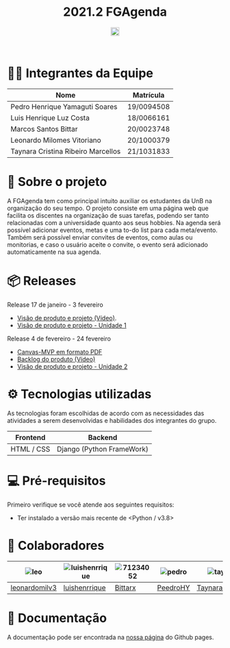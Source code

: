 <!-- Mudar imagens 
<div align="center">
   <img alt="size-badge" src="https://img.shields.io/github/repo-size/fga-eps-mds/2021-1-hospitalar?style=for-the-badge"/>
   <img alt="languages-badge" src="https://img.shields.io/github/languages/count/fga-eps-mds/2021-1-hospitalar?style=for-the-badge"/>
   <img alt="issues-badge" src="https://img.shields.io/github/issues/fga-eps-mds/2021-1-hospitalar?style=for-the-badge"/>
   <img alt="pr-badge" src="https://img.shields.io/github/issues-pr/fga-eps-mds/2021-1-hospitalar?style=for-the-badge"/>
</div>
-->
<div align="center">
   <h1> 2021.2 FGAgenda </h1>
</div>

<p align="center">
   <img src="https://github.com/FGAUnB-MDS-GM/2021.2-FGAgenda/blob/main/docs/_media/FGAgenda-logo.jpg?raw=true" style="width:20; height:20" width="450" height="320"></img>
</p>

<br/>

# 👨‍💻 Integrantes da Equipe

| Nome | Matrícula |
| - | - |
| Pedro Henrique Yamaguti Soares | 19/0094508 |
| Luis Henrique Luz Costa | 18/0066161 |
| Marcos Santos Bittar | 20/0023748 |
| Leonardo Milomes Vitoriano | 20/1000379 |
| Taynara Cristina Ribeiro Marcellos | 21/1031833 |

# 📄 Sobre o projeto

A FGAgenda tem como principal intuito auxiliar os estudantes da UnB na organização do seu tempo. O projeto consiste em uma página web que facilita os discentes na organização de suas tarefas, podendo ser tanto relacionadas com a universidade quanto aos seus hobbies. Na agenda será possível adicionar eventos, metas e uma to-do list para cada meta/evento. Também será possível enviar convites de eventos, como aulas ou monitorias, e caso o usuário aceite o convite, o evento será adicionado automaticamente na sua agenda.

# 📦 Releases

Release 17 de janeiro - 3 fevereiro

* [Visão de produto e projeto (Vídeo)](https://www.youtube.com/watch?v=F8BgfqlM-iw).
* [Visão de produto e projeto - Unidade 1](produto-projeto/prod-project.md)

Release 4 de fevereiro - 24 fevereiro

* [Canvas-MVP em formato PDF](produto-projeto/Canvas-MVP_1.pdf)
* [Backlog do produto (Vídeo)](https://youtu.be/oia5idCENTc)
* [Visão de produto e projeto - Unidade 2](produto-projeto/prod-project2.md)

# ⚙️ Tecnologias utilizadas

As tecnologias foram escolhidas de acordo com as necessidades das atividades a serem desenvolvidas e habilidades dos integrantes do grupo.

| Frontend |	Backend |
| - | - |
| HTML / CSS | Django (Python FrameWork) |

# 💻 Pré-requisitos

Primeiro verifique se você atende aos seguintes requisitos:

* Ter instalado a versão mais recente de <Python / v3.8>

# 🤝 Colaboradores

|![leo](https://user-images.githubusercontent.com/54339291/153503849-9c985926-cf63-496d-8ec6-e5539c2a6db5.jpeg)|![luishenrrique](https://user-images.githubusercontent.com/54339291/153497229-9eab2aa0-9551-44e2-95be-1ad4024c83c5.png)|![71234052](https://user-images.githubusercontent.com/54339291/154172284-23d19165-8f8b-4a4c-b704-af0cc5295ee8.jpeg)|![pedro](https://user-images.githubusercontent.com/54339291/153504271-0e983c72-a534-47af-b393-9d528a1dc766.jpeg)|![tay](https://user-images.githubusercontent.com/54339291/153504509-e34ad8e5-9dfc-4b2f-99cc-53100b0d2b79.jpeg)|
| - | - | - | - | - |
|[leonardomilv3](https://github.com/leonardomilv3)|[luishenrrique](https://github.com/luishenrrique)|[Bittarx](https://github.com/Bittarx)|[PeedroHY](https://github.com/PeedroHY)|[TaynaraCris](https://github.com/TaynaraCris)|


#  📜 Documentação

A documentação pode ser encontrada na [nossa página](https://fgaunb-mds-gm.github.io/2021.2-FGAgenda/#/) do Github pages.
<!--
## ⚙️ Tecnologias utilizadas
As tecnologias foram determinadas de acordo com a necessidade das atividades a serem desenvolvidas.
| Frontend                                            |                                                                                                                    Backend                                                                                                                    |
| :-------------------------------------------------- | :-------------------------------------------------------------------------------------------------------------------------------------------------------------------------------------------------------------------------------------------: |
| [ReactJs](https://reactjs.org/) (JavaScript Libary) |                                                                                    [DjangoRest](https://www.django-rest-framework.org/) (Python FrameWork)                                                                                    |
| [TypeScript](https://www.typescriptlang.org/)       | [PostgreSQL](https://www.mongodb.com/cloud/atlas/lp/try2?utm_source=bing&utm_campaign=mdb_bs_americas_brazil_search_core_brand_atlas_desktop&utm_term=mongodb&utm_medium=cpc_paid_search&utm_ad=e&utm_ad_campaign_id=415204511) |
<br>
<p align="left"> 
  <img  height="30" width="40" src="https://raw.githubusercontent.com/devicons/devicon/master/icons/javascript/javascript-plain.svg">
  <img  height="30" width="40" src="https://raw.githubusercontent.com/devicons/devicon/master/icons/react/react-original.svg">
  <img  height="30" width="40" src="https://raw.githubusercontent.com/devicons/devicon/master/icons/postgresql/postgresql-original-wordmark.svg">
  <img  height="30" width="40" src="https://raw.githubusercontent.com/devicons/devicon/master/icons/typescript/typescript-original.svg">
    <img  height="30" width="40" src="https://raw.githubusercontent.com/devicons/devicon/master/icons/django/django-original.svg">
  <img  height="30" width="40" src="https://raw.githubusercontent.com/devicons/devicon/master/icons/python/python-original.svg">
</p>
<br/>
## 💻 Pré-requisitos
Antes de começar, verifique se você atendeu aos seguintes requisitos:
-->
<!---Estes são apenas requisitos de exemplo. Adicionar, duplicar ou remover conforme necessário--->
<!--
- Você instalou a versão mais recente de `<Python / v3.8>`, `<Node/ v14 lts>` e `<Mongodb Community / v5.0+>`
<br/>
## 💻 Como Utilizar
> Para instalar o FAMil, siga estas etapas:
Comandos para preparar o node (dentro da pasta frontend):
```bash
yarn
```
Comandos para preparar o python (dentro da pasta backend):
```bash
pip install -r requirements.txt
python ./manage.py makemigrations
python ./manage.py migrate
```
Compilando:
```bash
 # Frontend:
yarn start
 # Backend:
python ./manage.py runserver
```
**Para mais informações, consulte a seção Utilizando Tecnologias em nossa [Página](https://fga-eps-mds.github.io/2021-1-hospitalar)**
<br/>
<> ## 🤝 Colaboradores
-->
<!--
Arquiteto: rosa #FF00FF
PO: azul #
SM: marrom #
Devops: verde-escuro #
Desenvolvedor: amarelo #
-->
<!--
<table>
  <tr>
      <th>Arquitetos</th>
      <th>Devops</th>
      <th>Product Owners</th>
      <th>Scrum Masters</th>
      <th colspan="3">Desenvolvedores</th>
  </tr> 
  <tr>
    <td align="center">
      <a href="#">
        <img src="https://avatars.githubusercontent.com/u/55704216?v=4" width="100px;" alt="Foto Magno"/><br>
        <sub>
          <b>Magno Luiz</b>
        </sub>
      </a>
    </td>
    <td align="center">
      <a href="#">
        <img src="https://avatars.githubusercontent.com/u/83254747?v=4" width="100px;" alt="Foto do Ricardo"/><br>
        <sub>
          <b>Ricardo Loureiro</b>
        </sub>
      </a>
    </td>
    <td align="center">
      <a href="#">
        <img src="https://avatars.githubusercontent.com/u/56366957?v=4" width="100px;" alt="Foto Gustave"/><br>
        <sub>
          <b>Gustave Persijn</b>
        </sub>
      </a>
    </td>
    <td align="center">
      <a href="#">
        <img src="https://avatars.githubusercontent.com/u/66492055?s=60&v=4" width="100px;" alt="Foto Swamp"/><br>
        <sub>
          <b>Adrian Soares</b>
        </sub>
      </a>
    </td>
    <td align="center">
      <a href="#">
        <img src="https://avatars.githubusercontent.com/u/58157221?v=4" width="100px;" alt="Foto do Augusto"/><br>
        <sub>
          <b>Augusto Camargo</b>
        </sub>
      </a>
    </td>
    <td align="center">
      <a href="#">
        <img src="https://avatars.githubusercontent.com/u/52768341?v=4" width="100px;" alt="Foto Daniel"/><br>
        <sub>
          <b>Daniel Vinicius</b>
        </sub>
      </a>
    </td>
    <td align="center">
      <a href="#">
        <img src="https://avatars.githubusercontent.com/u/52677538?v=4" width="100px;" alt="Foto Eduardo"/><br>
        <sub>
          <b>Eduardo Rodrigues</b>
        </sub>
      </a>
    </td>
   </tr>
  <tr>
    <td align="center">
      <a href="#">
        <img src="https://avatars.githubusercontent.com/u/30875663?v=4" width="100px;" alt="Gustave Persijn"/><br>
        <sub>
          <b>Pedro Helias</b>
        </sub>
      </a>
    </td>
    <td align="center">
      <a href="#">
        <img src="https://avatars.githubusercontent.com/u/51385738?v=4" width="100px;" alt="Foto do Mark Zuckerberg"/><br>
        <sub>
          <b>Eduardo Gurgel</b>
        </sub>
      </a>
    </td>
    <td align="center">
      <a href="#">
        <img src="https://avatars.githubusercontent.com/u/56873266?v=4" width="100px;" alt="Foto do Mark Zuckerberg"/><br>
        <sub>
          <b>Klyssmann Oliveira</b>
        </sub>
      </a>
    </td>
    <td align="center">
      <a href="#">
        <img src="https://avatars.githubusercontent.com/u/87657291?v=4" width="100px;" alt="Foto do Steve Jobs"/><br>
        <sub>
          <b>Victor Cabral</b>
        </sub>
      </a>
    </td>
    <td align="center">
      <a href="#">
        <img src="https://avatars.githubusercontent.com/u/87657942?v=4" width="100px;" alt="Foto do Iuri Silva no GitHub"/><br>
        <sub>
          <b>Pedro Cassiano</b>
        </sub>
      </a>
    </td>
    <td align="center">
      <a href="#">
        <img src="https://avatars.githubusercontent.com/u/69814362?v=4" width="100px;" alt="Foto do Steve Jobs"/><br>
        <sub>
          <b>João Durso</b>
        </sub>
      </a>
    </td>
  </tr>
    <tr>
  <td align="center">
      <a href="#">
        <img src="https://avatars.githubusercontent.com/u/78509975?v=4" width="100px;" alt="Foto do Gabriel Luiz no GitHub"/><br>
        <sub>
          <b>Gabriel Luiz</b>
        </sub>
      </a>
    </td>
    <td align="center">
      <a href="#">
        <img src="https://avatars.githubusercontent.com/u/80918128?v=4" width="100px;" alt="Foto do  Thiago Vivan no GitHub"/><br>
        <sub>
          <b>Thiago Vivan</b>
        </sub>
      </a>
    </td>
    <td align="center">
      <a href="#">
        <img src="https://avatars.githubusercontent.com/u/78734372?v=4" width="100px;" alt="Foto do Pedro Caldeira no GithuB"/><br>
        <sub>
          <b>Pedro Caldeira</b>
        </sub>
      </a>
    </td>
    <td align="center">
      <a href="#">
        <img src="https://avatars.githubusercontent.com/u/71507198?v=4" width="100px;" alt="Foto do Pedro Henrique no GitHuB"/><br>
        <sub>
          <b>Pedro Henrique</b>
        </sub>
      </a>
    </td>
    <td align="center">
      <a href="#">
        <img src="https://avatars.githubusercontent.com/u/78519040?v=4" width="100px;" alt="Foto do Igor Thiago no GitHub"/><br>
        <sub>
          <b>Igor Thiago</b>
        </sub>
      </a>
    </td>
    <td align="center">
      <a href="#">
        <img src="https://avatars.githubusercontent.com/u/81006095?v=4" width="100px;" alt="Foto do Bruno Oliveira no GitHub"/><br>
        <sub>
          <b>Bruno Oliveira</b>
        </sub>
      </a>
    </td>
  </tr>
</table>
<br/>
## 📜 Documentação
> A documentação pode ser encontrada em [Nossa Página](https://fga-eps-mds.github.io/2021-1-hospitalar) ou no [Repositório](https://github.com/fga-eps-mds/2021-1-hospitalar/tree/main/docs)
-->
